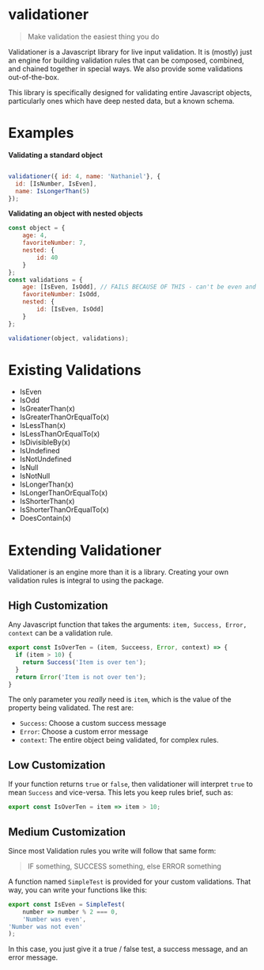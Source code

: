 # validationer
> Make validation the easiest thing you do

Validationer is a Javascript library for live input validation. It is (mostly) just an engine for building validation rules that can be composed, combined, and chained together in special ways. We also provide some validations out-of-the-box.

This library is specifically designed for validating entire Javascript objects, particularly ones which have deep nested data, but a known schema.

# Examples

**Validating a standard object**
```javascript

validationer({ id: 4, name: 'Nathaniel'}, {
  id: [IsNumber, IsEven],
  name: IsLongerThan(5) 
});
```

**Validating an object with nested objects**
```javascript
const object = {
    age: 4,
    favoriteNumber: 7,
    nested: {
        id: 40
    }
};
const validations = {
    age: [IsEven, IsOdd], // FAILS BECAUSE OF THIS - can't be even and odd
    favoriteNumber: IsOdd,
    nested: {
        id: [IsEven, IsOdd]
    }
};

validationer(object, validations);
```

# Existing Validations
* IsEven
* IsOdd
* IsGreaterThan(x)
* IsGreaterThanOrEqualTo(x)
* IsLessThan(x)
* IsLessThanOrEqualTo(x)
* IsDivisibleBy(x)
* IsUndefined
* IsNotUndefined
* IsNull
* IsNotNull
* IsLongerThan(x)
* IsLongerThanOrEqualTo(x)
* IsShorterThan(x)
* IsShorterThanOrEqualTo(x)
* DoesContain(x)

# Extending Validationer
Validationer is an engine more than it is a library. Creating your own validation rules is integral to using the package.

## High Customization
Any Javascript function that takes the arguments: `item, Success, Error, context` can be a validation rule.

```javascript
export const IsOverTen = (item, Succeess, Error, context) => {
  if (item > 10) {
    return Success('Item is over ten');
  }
  return Error('Item is not over ten');
}
```

The only parameter you _really_ need is `item`, which is the value of the property being validated. The rest are:

- `Success`: Choose a custom success message
- `Error`: Choose a custom error message
- `context`: The entire object being validated, for complex rules.

## Low Customization
If your function returns `true` or `false`, then validationer will interpret `true` to mean `Success` and vice-versa. This lets you keep rules brief, such as:

```javascript
export const IsOverTen = item => item > 10;
```

## Medium Customization
Since most Validation rules you write will follow that same form:

> IF something, SUCCESS something, else ERROR something

A function named `SimpleTest` is provided for your custom validations. That way, you can write your functions like this:

```javascript
export const IsEven = SimpleTest(
    number => number % 2 === 0,
    'Number was even',
'Number was not even'
);
```

In this case, you just give it a true / false test, a success message, and an error message.
